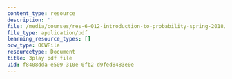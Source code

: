 ```yaml
---
content_type: resource
description: ''
file: /media/courses/res-6-012-introduction-to-probability-spring-2018/f8408ddae509310e0fb2d9fed8483e0e_MuqLI4otMIQ.pdf
file_type: application/pdf
learning_resource_types: []
ocw_type: OCWFile
resourcetype: Document
title: 3play pdf file
uid: f8408dda-e509-310e-0fb2-d9fed8483e0e
---
```

